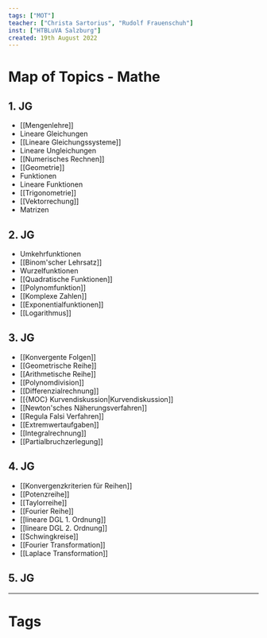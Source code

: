 ```yaml
---
tags: ["MOT"]
teacher: ["Christa Sartorius", "Rudolf Frauenschuh"]
inst: ["HTBLuVA Salzburg"]
created: 19th August 2022
---
```


# Map of Topics - Mathe
## 1. JG
 - [[Mengenlehre]]
 - Lineare Gleichungen
 - [[Lineare Gleichungssysteme]]
 - Lineare Ungleichungen
 - [[Numerisches Rechnen]]
 - [[Geometrie]]
 - Funktionen
 - Lineare Funktionen
 - [[Trigonometrie]]
 - [[Vektorrechung]]
 - Matrizen

## 2. JG
 - Umkehrfunktionen
 - [[Binom'scher Lehrsatz]]
 - Wurzelfunktionen
 - [[Quadratische Funktionen]]
 - [[Polynomfunktion]]
 - [[Komplexe Zahlen]]
 - [[Exponentialfunktionen]]
 - [[Logarithmus]]

## 3. JG
 - [[Konvergente Folgen]]
 - [[Geometrische Reihe]]
 - [[Arithmetische Reihe]]
 - [[Polynomdivision]]
 - [[Differenzialrechnung]]
 - [[{MOC} Kurvendiskussion|Kurvendiskussion]]
 - [[Newton'sches Näherungsverfahren]]
 - [[Regula Falsi Verfahren]]
 - [[Extremwertaufgaben]]
 - [[Integralrechnung]]
 - [[Partialbruchzerlegung]]

## 4. JG
 - [[Konvergenzkriterien für Reihen]]
 - [[Potenzreihe]]
 - [[Taylorreihe]]
 - [[Fourier Reihe]]
 - [[lineare DGL 1. Ordnung]]
 - [[lineare DGL 2. Ordnung]]
 - [[Schwingkreise]]
 - [[Fourier Transformation]]
 - [[Laplace Transformation]]

## 5. JG


---
# Tags